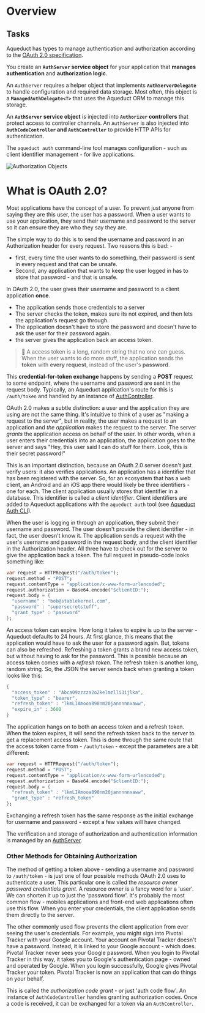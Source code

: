 # Overview

## Tasks

Aqueduct has types to manage authentication and authorization according to the  [OAuth 2.0 specification](https://tools.ietf.org/html/rfc6749).

You create an  **`AuthServer`  service object** for your application that **manages authentication** and **authorization logic**. 

An  `AuthServer`  requires a helper object that implements  **`AuthServerDelegate`**  to handle configuration and required data storage. Most often, this object is a  **`ManagedAuthDelegate<T>`**  that uses the Aqueduct ORM to manage this storage.

An  **`AuthServer`  service object** is injected into  **`Authorizer`  controllers** that protect access to controller channels. An  `AuthServer`  is also injected into  **`AuthCodeController`  and  `AuthController`**  to provide HTTP APIs for authentication.

The  `aqueduct auth`  command-line tool manages configuration - such as client identifier management - for live applications.

![Authorization Objects](https://aqueduct.io/docs/img/authobjects.png)



# What is OAuth 2.0?

Most applications have the concept of a user. To prevent just anyone from saying they are this user, the user has a password. When a user wants to use your application, they send their username and password to the server so it can ensure they are who they say they are.

The simple way to do this is to send the username and password in an Authorization header for every request. Two reasons this is bad: - 

- first, every time the user wants to do something, their password is sent in every request and that can be unsafe. 
- Second, any application that wants to keep the user logged in has to store that password - and that is unsafe.

In OAuth 2.0, the user gives their username and password to a client application **once**. 

- The application sends those credentials to a server
- The server checks the token, makes sure its not expired, and then lets the application's request go through. 
- The application doesn't have to store the password and doesn't have to ask the user for their password again.
- the server gives the application back an access token. 

> 📝 A access token is a long, random string that no one can guess. When the user wants to do more stuff, the application sends the **token** with **every request**, instead of the user's **password**. 

This **credential-for-token exchange** happens by sending a **POST** request to some endpoint, where the username and password are sent in the request body. Typically, an Aqueduct application's route for this is  `/auth/token`  and handled by an instance of  [AuthController](https://aqueduct.io/docs/auth/controllers/).

OAuth 2.0 makes a subtle distinction: a user and the application they are using are not the same thing. It's intuitive to think of a user as "making a request to the server", but in reality, the user makes a request to an application and  _the application_  makes the request to the server. The server  _grants_  the application access on behalf of the user. In other words, when a user enters their credentials into an application, the application goes to the server and says "Hey, this user said I can do stuff for them. Look, this is their secret password!"

This is an important distinction, because an OAuth 2.0 server doesn't just verify users: it also verifies applications. An application has a identifier that has been registered with the server. So, for an ecosystem that has a web client, an Android and an iOS app there would likely be three identifiers - one for each. The client application usually stores that identifier in a database. This identifier is called a  _client identifier_. Client identifiers are added to Aqueduct applications with the  `aqueduct auth`  tool (see  [Aqueduct Auth CLI](https://aqueduct.io/docs/auth/cli/)).

When the user is logging in through an application, they submit their username and password. The user doesn't provide the client identifier - in fact, the user doesn't know it. The application sends a request with the user's username and password in the request body, and the client identifier in the Authorization header. All three have to check out for the server to give the application back a token. The full request in pseudo-code looks something like:


```dart
var request = HTTPRequest("/auth/token");
request.method = "POST";
request.contentType = "application/x-www-form-urlencoded";
request.authorization = Base64.encode("$clientID:");
request.body = {
  "username" : "bob@stablekernel.com",
  "password" : "supersecretstuff",
  "grant_type" : "password"
};
```

An access token can expire. How long it takes to expire is up to the server - Aqueduct defaults to 24 hours. At first glance, this means that the application would have to ask the user for a password again. But, tokens can also be refreshed. Refreshing a token grants a brand new access token, but without having to ask for the password. This is possible because an access token comes with a  _refresh token_. The refresh token is another long, random string. So, the JSON the server sends back when granting a token looks like this:

```dart
{
  "access_token" : "Abca09zzzza2o2kelmzlli3ijlka",
  "token_type" : "bearer",
  "refresh_token" : "lkmLIAmooa898nm20jannnnnxaww",
  "expire_in" : 3600
}
```

The application hangs on to both an access token and a refresh token. When the token expires, it will send the refresh token back to the server to get a replacement access token. This is done through the same route that the access token came from -  `/auth/token`  - except the parameters are a bit different:

```dart
var request = HTTPRequest("/auth/token");
request.method = "POST";
request.contentType = "application/x-www-form-urlencoded";
request.authorization = Base64.encode("$clientID:");
request.body = {
  "refresh_token" : "lkmLIAmooa898nm20jannnnnxaww",
  "grant_type" : "refresh_token"
};
```

Exchanging a refresh token has the same response as the initial exchange for username and password - except a few values will have changed.

The verification and storage of authorization and authentication information is managed by an  [AuthServer](https://aqueduct.io/docs/auth/server/).

### Other Methods for Obtaining Authorization

The method of getting a token above - sending a username and password to  `/auth/token`  - is just one of four possible methods OAuth 2.0 uses to authenticate a user. This particular one is called the  _resource owner password credentials grant_. A resource owner is a fancy word for a 'user'. We can shorten it up to just the 'password flow'. It's probably the most common flow - mobiles applications and front-end web applications often use this flow. When you enter your credentials, the client application sends them directly to the server.

The other commonly used flow prevents the client application from ever seeing the user's credentials. For example, you might sign into Pivotal Tracker with your Google account. Your account on Pivotal Tracker doesn't have a password. Instead, it is linked to your Google account - which does. Pivotal Tracker never sees your Google password. When you login to Pivotal Tracker in this way, it takes you to Google's authentication page - owned and operated by Google. When you login successfully, Google gives Pivotal Tracker your token. Pivotal Tracker is now an application that can do things on your behalf.

This is called the  _authorization code grant_  - or just 'auth code flow'. An instance of  `AuthCodeController`  handles granting authorization codes. Once a code is received, it can be exchanged for a token via an  `AuthController`.











<!--stackedit_data:
eyJoaXN0b3J5IjpbMTcxNzIxOTA5LC02Mjg0MDE4MDcsNDM2MT
EyNDcwXX0=
-->